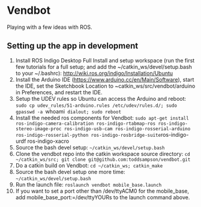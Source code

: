 # Vendbot

Playing with a few ideas with ROS.

## Setting up the app in development
1. Install ROS Indigo Desktop Full Install and setup workspace (run the first few tutorials for a full setup; and add the ~/catkin_ws/devel/setup.bash to your ~/.bashrc): http://wiki.ros.org/indigo/Installation/Ubuntu
2. Install the Arduino IDE (https://www.arduino.cc/en/Main/Software), start the IDE, set the Sketchbook Location to ~catkin_ws/src/vendbot/arduino in Preferences, and restart the IDE.
3. Setup the UDEV rules so Ubuntu can access the Arduino and reboot: `sudo cp udev_rules/51-arduino.rules /etc/udev/rules.d/; sudo gpasswd -a `whoami` dialout; sudo reboot`
4. Install the needed ros components for Vendbot: `sudo apt-get install ros-indigo-camera-calibration ros-indigo-rtabmap-ros ros-indigo-stereo-image-proc ros-indigo-usb-cam ros-indigo-rosserial-arduino ros-indigo-rosserial-python ros-indigo-rosbridge-suite`ros-indigo-urdf ros-indigo-xacro
5. Source the bash devel setup: `~/catkin_ws/devel/setup.bash`
6. Clone the vendbot repo into the catkin workspace source directory: `cd ~/catkin_ws/src; git clone git@github.com:toddsampson/vendbot.git`
7. Do a catkin build on Vendbot: `cd ~/catkin_ws; catkin_make`
8. Source the bash devel setup one more time: `~/catkin_ws/devel/setup.bash`
9. Run the launch file: `roslaunch vendbot mobile_base.launch`
10. If you want to set a port other than /dev/ttyACM0 for the mobile_base, add mobile_base_port:=/dev/ttyYOURs to the launch command above.
